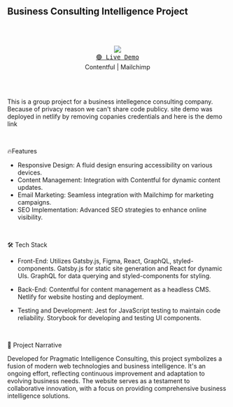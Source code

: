 
## Business Consulting Intelligence Project

<br/> <br/> 
<p align="center">
  <img src="https://skillicons.dev/icons?i=gatsby,graphql,react,styledcomponents,jest" />
  <br/>
  <a href="https://pragmaticintelligenceconsulting-demo.netlify.app/"><kbd>🟢 Live Demo</kbd></a>
    <br/> 
  <span>Contentful</span> | <span>Mailchimp</span>
</p>

<br/> <br/> 


This is a group project for a business intellegence consulting company. Because of privacy reason we can't share code publicy.  site demo was deployed in netlify by removing copanies credentials and here is the demo link

<br/>

🔥Features

- Responsive Design: A fluid design ensuring accessibility on various devices.
- Content Management: Integration with Contentful for dynamic content updates.
- Email Marketing: Seamless integration with Mailchimp for marketing campaigns.
- SEO Implementation: Advanced SEO strategies to enhance online visibility.

<br/>

🛠 Tech Stack
- Front-End: Utilizes Gatsby.js, Figma, React, GraphQL, styled-components. Gatsby.js for static site generation and React for dynamic UIs. GraphQL for data querying and styled-components for styling.

- Back-End: Contentful for content management as a headless CMS. Netlify for website hosting and deployment.

- Testing and Development: Jest for JavaScript testing to maintain code reliability. Storybook for developing and testing UI components.
<br/>

📖 Project Narrative

Developed for Pragmatic Intelligence Consulting, this project symbolizes a fusion of modern web technologies and business intelligence. It's an ongoing effort, reflecting continuous improvement and adaptation to evolving business needs. The website serves as a testament to collaborative innovation, with a focus on providing comprehensive business intelligence solutions.




